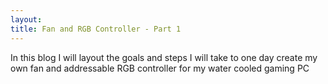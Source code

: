 ```yaml
---
layout: 
title: Fan and RGB Controller - Part 1
---
```


In this blog I will layout the goals and steps I will take to one day create my own fan and addressable RGB controller for my water cooled gaming PC
